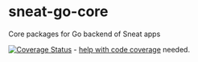 # sneat-go-core
Core packages for Go backend of Sneat apps

[![Coverage Status](https://coveralls.io/repos/github/sneat-co/sneat-go-core/badge.svg?branch=main&kill-cache=1)](https://coveralls.io/github/sneat-co/sneat-go-core?branch=main) - [help with code coverage](https://github.com/sneat-co/sneat-go-core/issues/2) needed.

